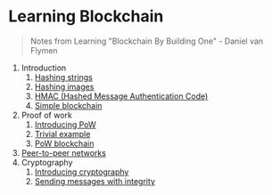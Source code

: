 # Learning Blockchain

> Notes from Learning "Blockchain By Building One" - Daniel van Flymen

1. Introduction
   1. [Hashing strings](1/hashing_strings)
   2. [Hashing images](1/hashing_img)
   3. [HMAC (Hashed Message Authentication Code)](1/hmac)
   4. [Simple blockchain](1/simple_blockchain)
2. Proof of work
   1. [Introducing PoW](2/pow)
   2. [Trivial example](2/trivial_example)
   3. [PoW blockchain](2/pow_blockchain)
3. [Peer-to-peer networks](3/p2p-networks)
4. Cryptography
   1. [Introducing cryptography](https://github.com/herrera-ignacio/cybersecurity-handbook/tree/master/crypto/encryption)
   2. [Sending messages with integrity](4/integrity)
